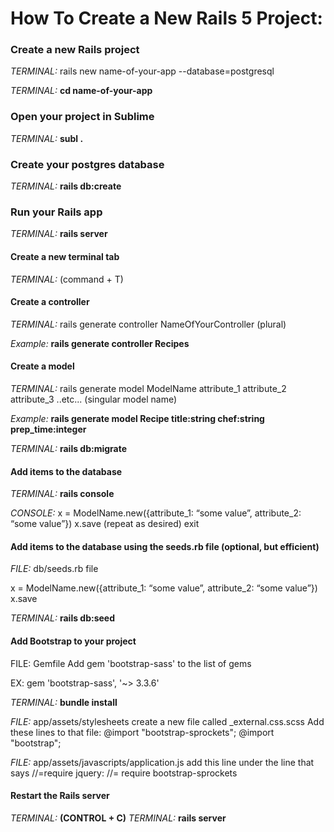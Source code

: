 # How To Create a New Rails 5 Project:

### Create a new Rails project

*TERMINAL:* rails new name-of-your-app --database=postgresql

*TERMINAL:* **cd name-of-your-app**

 

### Open your project in Sublime

*TERMINAL:* **subl .**

 

### Create your postgres database

*TERMINAL:* **rails db:create**

 

### Run your Rails app

*TERMINAL:* **rails server**

 

#### Create a new terminal tab
*TERMINAL:* (command + T)

 

#### Create a controller

*TERMINAL:* rails generate controller NameOfYourController (plural)

*Example:* **rails generate controller Recipes**



#### Create a model

*TERMINAL:* rails generate model ModelName attribute_1 attribute_2 attribute_3 ..etc... (singular model name)

*Example:* **rails generate model Recipe title:string chef:string prep_time:integer**

*TERMINAL:* **rails db:migrate**



#### Add items to the database

*TERMINAL:* **rails console**

*CONSOLE:*
  x = ModelName.new({attribute_1: “some value”, attribute_2: “some value”})
  x.save
(repeat as desired)
  exit



#### Add items to the database using the seeds.rb file (optional, but efficient)

*FILE:* db/seeds.rb file

  x = ModelName.new({attribute_1: “some value”, attribute_2: “some value”})
  x.save

*TERMINAL:* **rails db:seed**



#### Add Bootstrap to your project

FILE: Gemfile
Add
  gem 'bootstrap-sass'
to the list of gems

EX: gem 'bootstrap-sass', '~> 3.3.6'

*TERMINAL:* **bundle install**

*FILE:* app/assets/stylesheets
  create a new file called _external.css.scss
Add these lines to that file:
  @import "bootstrap-sprockets";
  @import "bootstrap";

*FILE:* app/assets/javascripts/application.js
  add this line under the line that says //=require jquery: 
    //= require bootstrap-sprockets



#### Restart the Rails server

*TERMINAL:* **(CONTROL + C)**
*TERMINAL:* **rails server**







